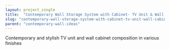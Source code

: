 ```yaml
---
layout: project_single
title:  "Contemporary Wall Storage System with Cabinet- TV Unit & Wall Cabinet"
slug: "contemporary-wall-storage-system-with-cabinet-tv-unit-wall-cabinet"
parent: "contemporary-wall-ideas"
---
```

Contemporary and stylish TV unit and wall cabinet composition in various finishes